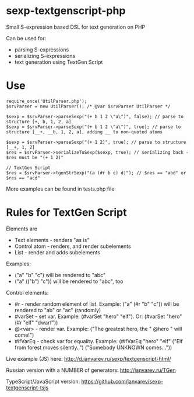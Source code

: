 # sexp-textgenscript-php

Small S-expression based DSL for text generation on PHP

Can be used for:
* parsing S-expressions
* serializing S-expressions
* text generation using TextGen Script

# Use

```
require_once('UtilParser.php');
$srvParser = new UtilParser(); /* @var $srvParser UtilParser */

$sexp = $srvParser->parseSexp("(+ b 1 2 \"a\")", false); // parse to structure [+, b, 1, 2, a]
$sexp = $srvParser->parseSexp("(+ b 1 2 \"a\")", true); // parse to structure [__+, __b, 1, 2, a], adding __ to non-quoted atoms

$sexp = $srvParser->parseSexp("(+ 1 2)", true); // parse to structure [__+, 1, 2]
$res = $srvParser->serializeToSexp($sexp, true); // serializing back - $res must be "(+ 1 2)"

// TextGen Script
$res = $srvParser->tgenStrSexp("(a (#r b c) d)"); // $res == "abd" or $res == "acd"
```

More examples can be found in tests.php file

# Rules for TextGen Script

Elements are
* Text elements - renders "as is"
* Control atom - renders, and render subelements
* List - render and adds subelements

Examples:
* ("a" "b" "c") will be rendered to "abc"
* ("a" (("b") "c")) will be rendered to "abc", too

Control elements:
* #r - render random element of list. Example: ("a" (#r "b" "c")) will be rendered to "ab" or "ac" (randomly)
* #varSet - set var. Example: (#varSet "hero" "elf"). Or: (#varSet "hero" (#r "elf" "dwarf"))
* @\<var\> - render var. Example: ("The greatest hero, the " @hero " will come!")
* #ifVarEq - check var for equality. Example: (#ifVarEq "hero" "elf" ("Elf from forest moves silently..") ("Somebody UNKNOWN comes..."))

Live example (JS) here: http://d.janvarev.ru/sexp/textgenscript-html/

Russian version with a NUMBER of generators: http://janvarev.ru/TGen

TypeScript/JavaScript version: https://github.com/janvarev/sexp-textgenscript-tsjs